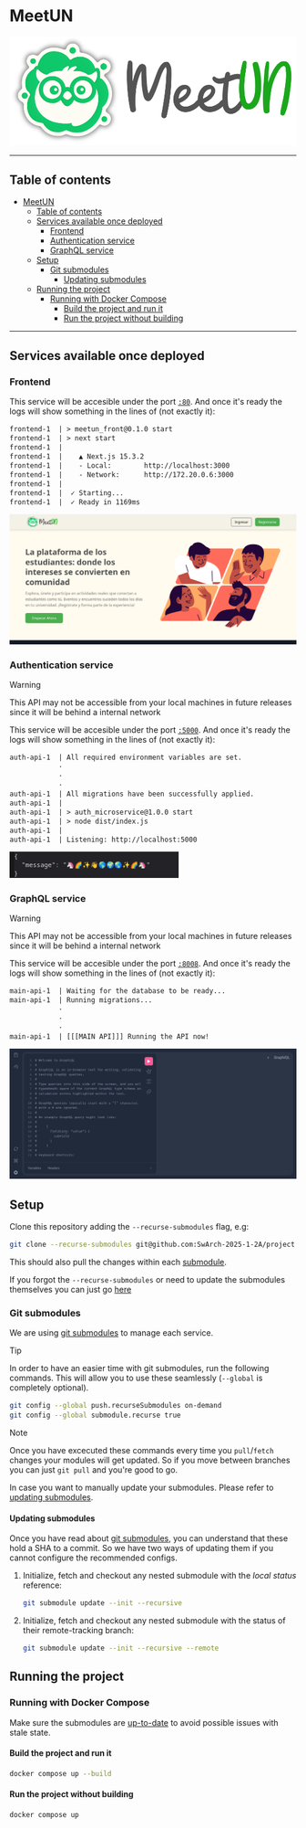 # MeetUN

![Logo MeetUN](docs/meetUN.svg "MeetUN")

---

## Table of contents

- [MeetUN](#meetun)
  - [Table of contents](#table-of-contents)
  - [Services available once deployed](#services-available-once-deployed)
    - [Frontend](#frontend)
    - [Authentication service](#authentication-service)
    - [GraphQL service](#graphql-service)
  - [Setup](#setup)
    - [Git submodules](#git-submodules)
      - [Updating submodules](#updating-submodules)
  - [Running the project](#running-the-project)
    - [Running with Docker Compose](#running-with-docker-compose)
      - [Build the project and run it](#build-the-project-and-run-it)
      - [Run the project without building](#run-the-project-without-building)

---

## Services available once deployed

### Frontend

This service will be accesible under the port
[`:80`](http://localhost/). And once it's ready the logs will show
something in the lines of (not exactly it):

```log
frontend-1  | > meetun_front@0.1.0 start
frontend-1  | > next start
frontend-1  | 
frontend-1  |    ▲ Next.js 15.3.2
frontend-1  |    - Local:        http://localhost:3000
frontend-1  |    - Network:      http://172.20.0.6:3000
frontend-1  | 
frontend-1  |  ✓ Starting...
frontend-1  |  ✓ Ready in 1169ms
```

![Previsualization of frontend UI](docs/frontend-layout.png "MeetUN Frontend")

### Authentication service

> [!WARNING]
> This API may not be accessible from your local machines in future
> releases since it will be behind a internal network

This service will be accesible under the port
[`:5000`](http://localhost:5000/). And once it's ready the logs will
show something in the lines of (not exactly it):

```log
auth-api-1  | All required environment variables are set.
            ·
            ·
            ·
auth-api-1  | All migrations have been successfully applied.
auth-api-1  | 
auth-api-1  | > auth_microservice@1.0.0 start
auth-api-1  | > node dist/index.js
auth-api-1  | 
auth-api-1  | Listening: http://localhost:5000
```

![Response in JSON from auth service](docs/healthcheck-auth-api.png "MeetUN Auth service")

### GraphQL service

> [!WARNING]
> This API may not be accessible from your local machines in future
> releases since it will be behind a internal network

This service will be accesible under the port
[`:8008`](http://localhost:8008/). And once it's ready the logs will
show something in the lines of (not exactly it):

```log
main-api-1  | Waiting for the database to be ready...
main-api-1  | Running migrations...
            ·
            ·
            ·
main-api-1  | [[[MAIN API]]] Running the API now!
```

![Previsualization of the GraphQL Playground](docs/graph-playground.png "MeetUN GraphQL Playground")

## Setup

Clone this repository adding the `--recurse-submodules` flag, e.g:

```sh
git clone --recurse-submodules git@github.com:SwArch-2025-1-2A/project.git
```

This should also pull the changes within each [submodule](#git-submodules).

If you forgot the `--recurse-submodules` or need to update the submodules themselves
you can just go [here](#updating-submodules)

### Git submodules

We are using [git submodules](https://git-scm.com/book/en/v2/Git-Tools-Submodules)
to manage each service.

> [!TIP]
> In order to have an easier time with git submodules, run the following
> commands. This will allow you to use these seamlessly (`--global` is completely
> optional).

```sh
git config --global push.recurseSubmodules on-demand
git config --global submodule.recurse true
```

> [!NOTE]
> Once you have excecuted these commands every time you `pull`/`fetch` changes
your modules will get updated. So if you move between branches you can just
`git pull` and you're good to go.

In case you want to manually update your submodules. Please refer to
[updating submodules](#updating-submodules).

#### Updating submodules

Once you have read about [git submodules](#git-submodules), you can understand
that these hold a SHA to a commit. So we have two ways of updating them if you
cannot configure the recommended configs.

1. Initialize, fetch and checkout any nested submodule with the _local status_
reference:

    ```sh
    git submodule update --init --recursive
    ```

1. Initialize, fetch and checkout any nested submodule with the status of their
remote-tracking branch:

    ```sh
    git submodule update --init --recursive --remote
    ```

## Running the project

### Running with Docker Compose

Make sure the submodules are [up-to-date](#updating-submodules) to avoid
possible issues with stale state.

#### Build the project and run it

```sh
docker compose up --build
```

#### Run the project without building

```sh
docker compose up
```
